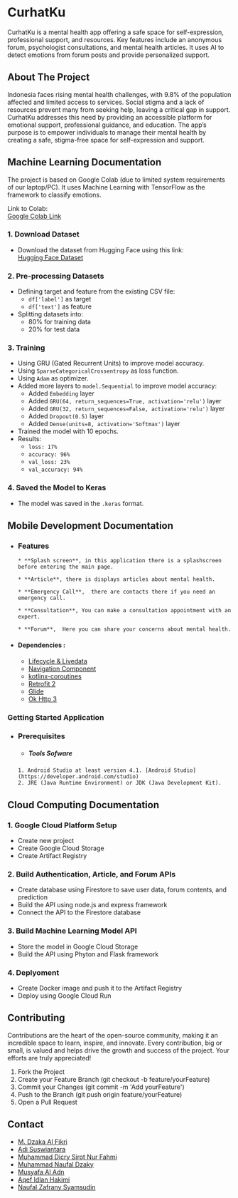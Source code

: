 
# CurhatKu

CurhatKu is a mental health app offering a safe space for self-expression, professional support, and resources. Key features include an anonymous forum, psychologist consultations, and mental health articles. It uses AI to detect emotions from forum posts and provide personalized support.




## About The Project

Indonesia faces rising mental health challenges, with 9.8% of the population affected and limited access to services. Social stigma and a lack of resources prevent many from seeking help, leaving a critical gap in support. CurhatKu addresses this need by providing an accessible platform for emotional support, professional guidance, and education. The app’s purpose is to empower individuals to manage their mental health by creating a safe, stigma-free space for self-expression and support.
## Machine Learning Documentation

The project is based on Google Colab (due to limited system requirements of our laptop/PC). It uses Machine Learning with TensorFlow as the framework to classify emotions.

Link to Colab:  
[Google Colab Link](https://colab.research.google.com/drive/1g_BbxB5QX2NYm4iZ8JkMhMbG0Ahtbz25?usp=sharing)

### 1. Download Dataset
  - Download the dataset from Hugging Face using this link:  
  [Hugging Face Dataset](https://huggingface.co/datasets/elvanromp/emosi)

### 2. Pre-processing Datasets
  - Defining target and feature from the existing CSV file:
    - `df['label']` as target
    - `df['text']` as feature
  - Splitting datasets into:
    - 80% for training data
    - 20% for test data

### 3. Training
   - Using GRU (Gated Recurrent Units) to improve model accuracy.
   - Using `SparseCategoricalCrossentropy` as loss function.
   - Using `Adam` as optimizer.
   - Added more layers to `model.Sequential` to improve model accuracy:
     - Added `Embedding` layer
     - Added `GRU(64, return_sequences=True, activation='relu')` layer
     - Added `GRU(32, return_sequences=False, activation='relu')` layer
     - Added `Dropout(0.5)` layer
     - Added `Dense(units=8, activation='Softmax')` layer
   - Trained the model with 10 epochs.
   - Results:
     - `loss: 17%`
     - `accuracy: 96%`
     - `val_loss: 23%`
     - `val_accuracy: 94%`

### 4. Saved the Model to Keras
  - The model was saved in the `.keras` format.

## Mobile Development Documentation
- ### Features

      * **Splash screen**, in this application there is a splashscreen before entering the main page.

      * **Article**, there is displays articles about mental health.

      * **Emergency Call**,  there are contacts there if you need an emergency call.

      * **Consultation**, You can make a consultation appointment with an expert.

      * **Forum**,  Here you can share your concerns about mental health.

* #### Dependencies :
  - [Lifecycle & Livedata](https://developer.android.com/jetpack/androidx/releases/lifecycle)
  - [Navigation Component](https://developer.android.com/jetpack/androidx/releases/navigation)
  - [kotlinx-coroutines](https://developer.android.com/kotlin/coroutines)    
  - [Retrofit 2](https://square.github.io/retrofit/)    
  - [Glide](https://github.com/bumptech/glide)    
  - [Ok Http 3](https://square.github.io/okhttp/)

### Getting Started Application

  - ### Prerequisites
       - ##### Tools Sofware
        1. Android Studio at least version 4.1. [Android Studio](https://developer.android.com/studio)
        2. JRE (Java Runtime Environment) or JDK (Java Development Kit).

## Cloud Computing Documentation

### 1. Google Cloud Platform Setup
- Create new project
- Create Google Cloud Storage 
- Create Artifact Registry

### 2. Build Authentication, Article, and Forum APIs
- Create database using Firestore to save user data, forum contents, and prediction
- Build the API using node.js and express framework 
- Connect the API to the Firestore database

### 3. Build Machine Learning Model API
- Store the model in Google Cloud Storage
- Build the API using Phyton and Flask framework

### 4. Deplyoment
- Create Docker image and push it to the Artifact Registry
- Deploy using Google Cloud Run
## Contributing


Contributions are the heart of the open-source community, making it an incredible space to learn, inspire, and innovate. Every contribution, big or small, is valued and helps drive the growth and success of the project. Your efforts are truly appreciated!

1. Fork the Project
2. Create your Feature Branch (git checkout -b feature/yourFeature)
3. Commit your Changes (git commit -m 'Add yourFeature')
4. Push to the Branch (git push origin feature/yourFeature)
5. Open a Pull Request
## Contact

- [M. Dzaka Al Fikri](https://www.linkedin.com/in/m-dzaka-al-fikri-7bba421a4/)
- [Adi Suswiantara](https://www.linkedin.com/in/adi-suswiantara-48643a252/)
- [Muhammad Dicry Sirot Nur Fahmi](https://www.linkedin.com/in/muhammad-dicry-sirot-nur-fahmi-a6b572216/)
- [Muhammad Naufal Dzaky](https://www.linkedin.com/in/muhammad-naufal-dzaky-85ab63269/)
- [Musyafa Al Adn](https://www.linkedin.com/in/musyafa-al-adn-30111526b/)
- [Aqef Idlan Hakimi](https://www.linkedin.com/in/aqief-hakimi-37ab5b27a/)
- [Naufal Zafrany Syamsudin](https://www.linkedin.com/in/naufal-zafrany-b77299327/)
